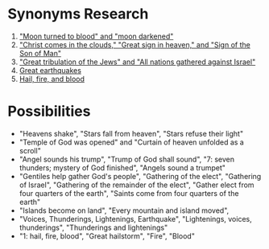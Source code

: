 # Synonyms Research

1. ["Moon turned to blood" and "moon darkened"](moon.md)
2. ["Christ comes in the clouds," "Great sign in heaven," and "Sign of the Son of Man"](great-sign.md)
3. ["Great tribulation of the Jews" and "All nations gathered against Israel"](jews-tribulation.md)
4. [Great earthquakes](great-earthquake.md)
5. [Hail, fire, and blood](hail-fire-blood.md)

# Possibilities

* "Heavens shake", "Stars fall from heaven", "Stars refuse their light"
* "Temple of God was opened" and "Curtain of heaven unfolded as a scroll"
* "Angel sounds his trump", "Trump of God shall sound", "7: seven thunders; mystery of God finished", "Angels sound a trumpet"
* "Gentiles help gather God's people", "Gathering of the elect", "Gathering of Israel", "Gathering of the remainder of the elect", "Gather elect from four quarters of the earth", "Saints come from four quarters of the earth"
* "Islands become on land", "Every mountain and island moved", 
* "Voices, Thunderings, Lightenings, Earthquake", "Lightenings, voices, thunderings", "Thunderings and lightenings"
* "1: hail, fire, blood", "Great hailstorm", "Fire", "Blood"
